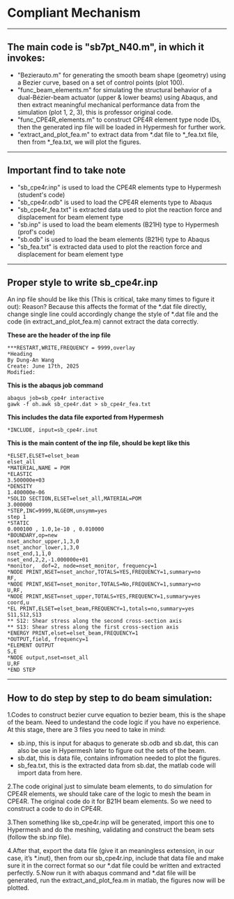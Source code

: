 # Compliant Mechanism
---
## The main code is "sb7pt_N40.m", in which it invokes:
- "Bezierauto.m" for generating the smooth beam shape (geometry) using a Bezier curve, based on a set of control points (plot 100).
- "func_beam_elements.m" for simulating the structural behavior of a dual-Bézier-beam actuator (upper & lower beams) using Abaqus, and then extract meaningful mechanical performance data from the simulation (plot 1, 2, 3), this is professor original code.
- "func_CPE4R_elements.m" to construct CPE4R element type node IDs, then the generated inp file will be loaded in Hypermesh for further work.
- "extract_and_plot_fea.m" to extract data from *.dat file to *_fea.txt file, then from *_fea.txt, we will plot the figures.
---
## Important find to take note
- "sb_cpe4r.inp" is used to load the CPE4R elements type to Hypermesh (student's code)
- "sb_cpe4r.odb" is used to load the CPE4R elements type to Abaqus
- "sb_cpe4r_fea.txt" is extracted data used to plot the reaction force and displacement for beam element type
- "sb.inp" is used to load the beam elements (B21H) type to Hypermesh (prof's code)
- "sb.odb" is used to load the beam elements (B21H) type to Abaqus
- "sb_fea.txt" is extracted data used to plot the reaction force and displacement for beam element type
---
## Proper style to write sb_cpe4r.inp 
An inp file should be like this (This is critical, take many times to figure it out):
Reason? Because this affects the format of the *.dat file directly, change single line could accordingly change the style of *.dat file and the code (in extract_and_plot_fea.m) cannot extract the data correctly.

**These are the header of the inp file**

    ***RESTART,WRITE,FREQUENCY = 9999,overlay
    *Heading
    By Dung-An Wang
    Create: June 17th, 2025
    Modified:

**This is the abaqus job command**

    abaqus job=sb_cpe4r interactive
    gawk -f oh.awk sb_cpe4r.dat > sb_cpe4r_fea.txt

**This includes the data file exported from Hypermesh**

    *INCLUDE, input=sb_cpe4r.inut

**This is the main content of the inp file, should be kept like this**

    *ELSET,ELSET=elset_beam
    elset_all
    *MATERIAL,NAME = POM
    *ELASTIC
    3.500000e+03
    *DENSITY
    1.400000e-06
    *SOLID SECTION,ELSET=elset_all,MATERIAL=POM
    3.000000
    *STEP,INC=9999,NLGEOM,unsymm=yes
    step 1 
    *STATIC 
    0.000100 , 1.0,1e-10 , 0.010000 
    *BOUNDARY,op=new
    nset_anchor_upper,1,3,0 
    nset_anchor_lower,1,3,0
    nset_end,1,1,0
    nset_end,2,2,-1.000000e+01
    *monitor,  dof=2, node=nset_monitor, frequency=1
    *NODE PRINT,NSET=nset_anchor,TOTALS=YES,FREQUENCY=1,summary=no
    RF,
    *NODE PRINT,NSET=nset_monitor,TOTALS=No,FREQUENCY=1,summary=no
    U,RF,
    *NODE PRINT,NSET=nset_upper,TOTALS=YES,FREQUENCY=1,summary=yes
    coord,u
    *EL PRINT,ELSET=elset_beam,FREQUENCY=1,totals=no,summary=yes
    S11,S12,S13
    ** S12: Shear stress along the second cross-section axis 
    ** S13: Shear stress along the first cross-section axis
    *ENERGY PRINT,elset=elset_beam,FREQUENCY=1
    *OUTPUT,field, frequency=1
    *ELEMENT OUTPUT
    S,E
    *NODE output,nset=nset_all
    U,RF
    *END STEP
---
## How to do step by step to do beam simulation:
1.Codes to construct bezier curve equation to bezier beam, this is the shape of the beam. Need to undestand the code logic if you have no experience. At this stage, there are 3 files you need to take in mind:
* sb.inp, this is input for abaqus to generate sb.odb and sb.dat, this can also be use in Hypermesh later to figure out the sets of the beam.
* sb.dat, this is data file, contains infromation needed to plot the figures.
* sb_fea.txt, this is the extracted data from sb.dat, the matlab code will import data from here.

2.The code original just to simulate beam elements, to do simulation for CPE4R elements, we should take care of the logic to mesh the beam in CPE4R. The original code do it for B21H beam elements. So we need to construct a code to do in CPE4R.

3.Then something like sb_cpe4r.inp will be generated, import this one to Hypermesh and do the meshing, validating and construct the beam sets (follow the sb.inp file).

4.After that, export the data file (give it an meaningless extension, in our case, it’s *.inut), then from our sb_cpe4r.inp, include that data file and make sure it in the correct format so our *.dat file could be written and extracted perfectly.
5.Now run it with abaqus command and *.dat file will be generated, run the extract_and_plot_fea.m in matlab, the figures now will be plotted.
